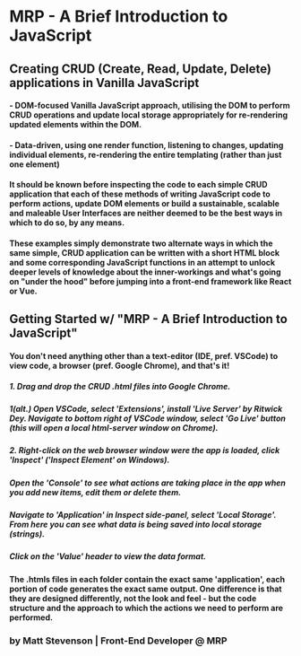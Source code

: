 # MRP - A Brief Introduction to JavaScript
## Creating CRUD (Create, Read, Update, Delete) applications in Vanilla JavaScript

#### - DOM-focused Vanilla JavaScript approach, utilising the DOM to perform CRUD operations and update local storage appropriately for re-rendering updated elements within the DOM.
#### - Data-driven, using one render function, listening to changes, updating individual elements, re-rendering the entire templating (rather than just one element)

#### It should be known before inspecting the code to each simple CRUD application that each of these methods of writing JavaScript code to perform actions, update DOM elements or build a sustainable, scalable and maleable User Interfaces are neither deemed to be the best ways in which to do so, by any means.

#### These examples simply demonstrate two alternate ways in which the same simple, CRUD application can be written with a short HTML block and some corresponding JavaScript functions in an attempt to unlock deeper levels of knowledge about the inner-workings and what's going on "under the hood" before jumping into a front-end framework like React or Vue.

## Getting Started w/ "MRP - A Brief Introduction to JavaScript"
#### You don't need anything other than a text-editor (IDE, pref. VSCode) to view code, a browser (pref. Google Chrome), and that's it!
##### 1. Drag and drop the CRUD .html files into Google Chrome.
##### 1(alt.) Open VSCode, select 'Extensions', install 'Live Server' by Ritwick Dey. Navigate to bottom right of VSCode window, select 'Go Live' button (this will open a local html-server window on Chrome).
##### 2. Right-click on the web browser window were the app is loaded, click 'Inspect' ('Inspect Element' on Windows).
##### Open the 'Console' to see what actions are taking place in the app when you add new items, edit them or delete them.
##### Navigate to 'Application' in Inspect side-panel, select 'Local Storage'. From here you can see what data is being saved into local storage (strings).
##### Click on the 'Value' header to view the data format.

#### The .htmls files in each folder contain the exact same 'application', each portion of code generates the exact same output. One difference is that they are designed differently, not the look and feel - but the code structure and the approach to which the actions we need to perform are performed.

### by Matt Stevenson | Front-End Developer @ MRP
